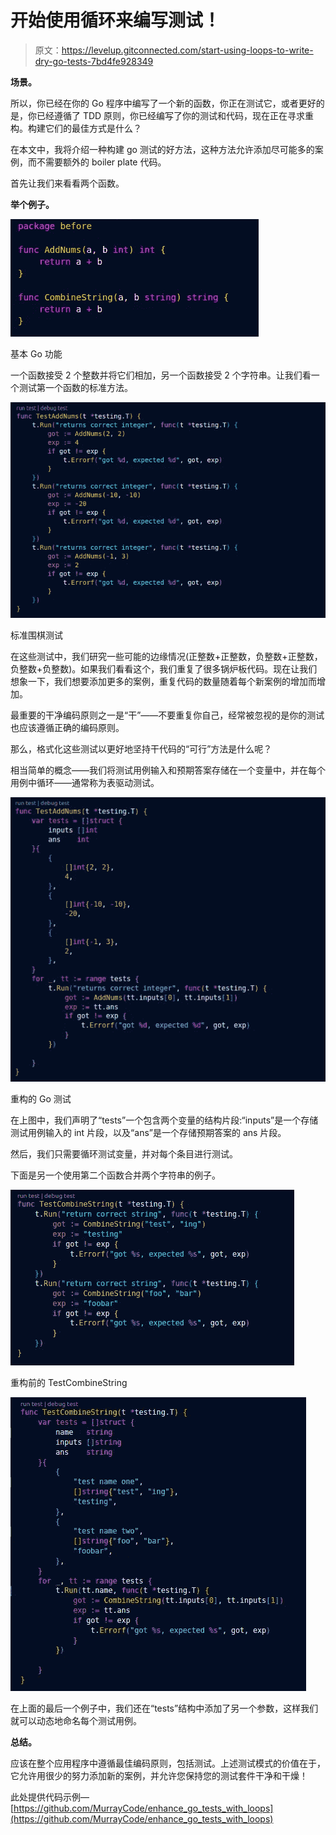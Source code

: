 # 开始使用循环来编写测试！

> 原文：<https://levelup.gitconnected.com/start-using-loops-to-write-dry-go-tests-7bd4fe928349>

**场景。**

所以，你已经在你的 Go 程序中编写了一个新的函数，你正在测试它，或者更好的是，你已经遵循了 TDD 原则，你已经编写了你的测试和代码，现在正在寻求重构。构建它们的最佳方式是什么？

在本文中，我将介绍一种构建 go 测试的好方法，这种方法允许添加尽可能多的案例，而不需要额外的 boiler plate 代码。

首先让我们来看看两个函数。

**举个例子。**

![](img/b1b82fd5ad256b8f18eadf1538a50363.png)

基本 Go 功能

一个函数接受 2 个整数并将它们相加，另一个函数接受 2 个字符串。让我们看一个测试第一个函数的标准方法。

![](img/c9027026f7d8f5507aac7b99262f3e09.png)

标准围棋测试

在这些测试中，我们研究一些可能的边缘情况(正整数+正整数，负整数+正整数，负整数+负整数)。如果我们看看这个，我们重复了很多锅炉板代码。现在让我们想象一下，我们想要添加更多的案例，重复代码的数量随着每个新案例的增加而增加。

最重要的干净编码原则之一是“干”——不要重复你自己，经常被忽视的是你的测试也应该遵循正确的编码原则。

那么，格式化这些测试以更好地坚持干代码的“可行”方法是什么呢？

相当简单的概念——我们将测试用例输入和预期答案存储在一个变量中，并在每个用例中循环——通常称为表驱动测试。

![](img/c7a27be8eb44c3662510f80f75212cc9.png)

重构的 Go 测试

在上图中，我们声明了“tests”一个包含两个变量的结构片段:“inputs”是一个存储测试用例输入的 int 片段，以及“ans”是一个存储预期答案的 ans 片段。

然后，我们只需要循环测试变量，并对每个条目进行测试。

下面是另一个使用第二个函数合并两个字符串的例子。

![](img/181bfad5f72d1b8803f1ad0f55e63dad.png)

重构前的 TestCombineString

![](img/2a04405a5d3cf69c7d184292c2454f9c.png)

在上面的最后一个例子中，我们还在“tests”结构中添加了另一个参数，这样我们就可以动态地命名每个测试用例。

**总结。**

应该在整个应用程序中遵循最佳编码原则，包括测试。上述测试模式的价值在于，它允许用很少的努力添加新的案例，并允许您保持您的测试套件干净和干燥！

此处提供代码示例—[https://github.com/MurrayCode/enhance_go_tests_with_loops](https://github.com/MurrayCode/enhance_go_tests_with_loops)